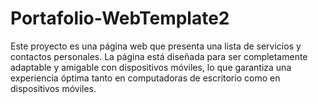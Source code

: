 # Portafolio-WebTemplate2
Este proyecto es una página web que presenta una lista de servicios y contactos personales. La página está diseñada para ser completamente adaptable y amigable con dispositivos móviles, lo que garantiza una experiencia óptima tanto en computadoras de escritorio como en dispositivos móviles.
